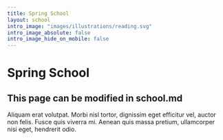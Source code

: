 ```yaml
---
title: Spring School
layout: school
intro_image: "images/illustrations/reading.svg"
intro_image_absolute: false
intro_image_hide_on_mobile: false
---
```


# Spring School
## This page can be modified in school.md

Aliquam erat volutpat. Morbi nisl tortor, dignissim eget efficitur vel, auctor non felis. Fusce quis viverra mi. Aenean quis massa pretium, ullamcorper nisi eget, hendrerit odio.
